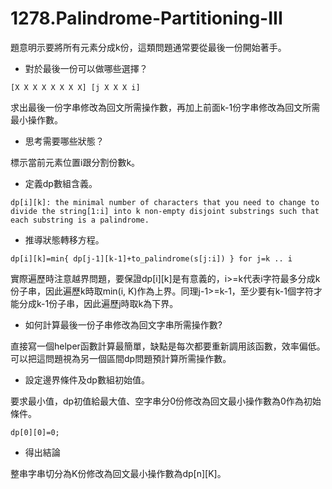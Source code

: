 # 1278.Palindrome-Partitioning-III

題意明示要將所有元素分成k份，這類問題通常要從最後一份開始著手。

- 對於最後一份可以做哪些選擇？

```
[X X X X X X X X] [j X X X i]
```

求出最後一份字串修改為回文所需操作數，再加上前面k-1份字串修改為回文所需最小操作數。

- 思考需要哪些狀態？

標示當前元素位置i跟分割份數k。

- 定義dp數組含義。

```
dp[i][k]: the minimal number of characters that you need to change to divide the string[1:i] into k non-empty disjoint substrings such that each substring is a palindrome.
```

- 推導狀態轉移方程。

```
dp[i][k]=min{ dp[j-1][k-1]+to_palindrome(s[j:i]) } for j=k .. i
```

實際遍歷時注意越界問題，要保證dp[i][k]是有意義的，i>=k代表i字符最多分成k份子串，因此遍歷k時取min(i, K)作為上界。同理j-1>=k-1，至少要有k-1個字符才能分成k-1份子串，因此遍歷j時取k為下界。

- 如何計算最後一份子串修改為回文字串所需操作數?

直接寫一個helper函數計算最簡單，缺點是每次都要重新調用該函數，效率偏低。可以把這問題視為另一個區間dp問題預計算所需操作數。

- 設定邊界條件及dp數組初始值。

要求最小值，dp初值給最大值、空字串分0份修改為回文最小操作數為0作為初始條件。

```
dp[0][0]=0;
```

- 得出結論

整串字串切分為K份修改為回文最小操作數為dp[n][K]。
